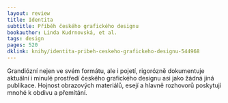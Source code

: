 ```yaml
---
layout: review
title: Identita 
subtitle: Příběh českého grafického designu
bookauthor: Linda Kudrnovská, et al.
tags: design
pages: 520
dklink: knihy/identita-pribeh-ceskeho-grafickeho-designu-544968
---
```


Grandiózní nejen ve svém formátu, ale i pojetí, rigorózně dokumentuje aktuální i minulé prostředí českého grafického designu asi jako žádná jiná publikace. Hojnost obrazových materiálů, esejí a hlavně rozhovorů poskytují mnohé k obdivu a přemítání.